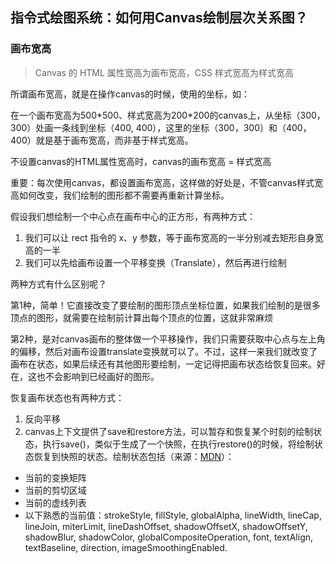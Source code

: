 ## 指令式绘图系统：如何用Canvas绘制层次关系图？

### 画布宽高
> Canvas 的 HTML 属性宽高为画布宽高，CSS 样式宽高为样式宽高

所谓画布宽高，就是在操作canvas的时候，使用的坐标，如：

在一个画布宽高为500\*500、样式宽高为200\*200的canvas上，从坐标（300，300）处画一条线到坐标（400, 400），这里的坐标（300，300）和（400，400）就是基于画布宽高，而非基于样式宽高。

不设置canvas的HTML属性宽高时，canvas的画布宽高 = 样式宽高

重要：每次使用canvas，都设置画布宽高，这样做的好处是，不管canvas样式宽高如何改变，我们绘制的图形都不需要再重新计算坐标。

假设我们想绘制一个中心点在画布中心的正方形，有两种方式：

1. 我们可以让 rect 指令的 x、y 参数，等于画布宽高的一半分别减去矩形自身宽高的一半
2. 我们可以先给画布设置一个平移变换（Translate），然后再进行绘制

两种方式有什么区别呢？

第1种，简单！它直接改变了要绘制的图形顶点坐标位置，如果我们绘制的是很多顶点的图形，就需要在绘制前计算出每个顶点的位置，这就非常麻烦

第2种，是对canvas画布的整体做一个平移操作，我们只需要获取中心点与左上角的偏移，然后对画布设置translate变换就可以了。不过，这样一来我们就改变了画布在状态，如果后续还有其他图形要绘制，一定记得把画布状态给恢复回来。好在，这也不会影响到已经画好的图形。

恢复画布状态也有两种方式：

1. 反向平移
2. canvas上下文提供了save和restore方法，可以暂存和恢复某个时刻的绘制状态，执行save()，类似于生成了一个快照，在执行restore()的时候，将绘制状态恢复到快照的状态。绘制状态包括（来源：[MDN](https://developer.mozilla.org/zh-CN/docs/Web/API/CanvasRenderingContext2D/save)）：

- 当前的变换矩阵
- 当前的剪切区域
- 当前的虚线列表
- 以下熟悉的当前值：strokeStyle, fillStyle, globalAlpha, lineWidth, lineCap, lineJoin, miterLimit, lineDashOffset, shadowOffsetX, shadowOffsetY, shadowBlur, shadowColor, globalCompositeOperation, font, textAlign, textBaseline, direction, imageSmoothingEnabled.

